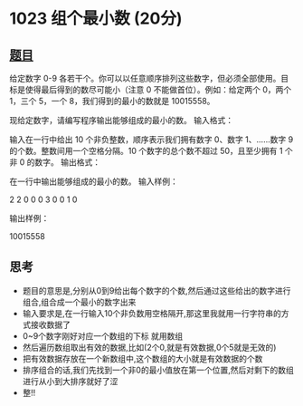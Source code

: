 # 1023 组个最小数 (20分)

## [题目](https://pintia.cn/problem-sets/994805260223102976/problems/994805298269634560)

给定数字 0-9 各若干个。你可以以任意顺序排列这些数字，但必须全部使用。目标是使得最后得到的数尽可能小（注意 0 不能做首位）。例如：给定两个 0，两个 1，三个 5，一个 8，我们得到的最小的数就是 10015558。

现给定数字，请编写程序输出能够组成的最小的数。
输入格式：

输入在一行中给出 10 个非负整数，顺序表示我们拥有数字 0、数字 1、……数字 9 的个数。整数间用一个空格分隔。10 个数字的总个数不超过 50，且至少拥有 1 个非 0 的数字。
输出格式：

在一行中输出能够组成的最小的数。
输入样例：

2 2 0 0 0 3 0 0 1 0

输出样例：

10015558


## 思考
  * 题目的意思是,分别从0到9给出每个数字的个数,然后通过这些给出的数字进行组合,组合成一个最小的数字出来
  * 输入要求是,在一行输入10个非负数用空格隔开,那这里我就用一行字符串的方式接收数据了
  * 0~9个数字刚好对应一个数组的下标 就用数组
  * 然后遍历数组取出有效的数据,比如(2个0,就是有效数据,0个5就是无效的)
  * 把有效数据存放在一个新数组中,这个数组的大小就是有效数据的个数
  * 排序组合的话,我们先找到一个非0的最小值放在第一个位置,然后对剩下的数组进行从小到大排序就好了涩
  * 整!!
